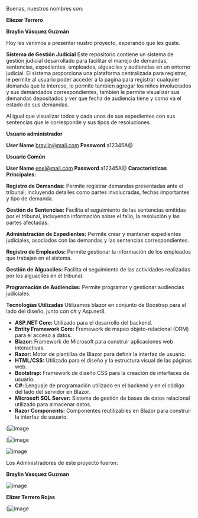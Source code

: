 Buenas, nuestros nombres son:

**Eliezer Terrero**

**Braylin Vásquez Guzmán**

Hoy les venimos a presentar nustro proyecto, esperando que les guste.

**Sistema de Gestión Judicial**
Este repositorio contiene un sistema de gestión judicial desarrollado para facilitar el manejo de demandas, sentencias, expedientes, empleados, alguaciles y audiencias en un entorno judicial. El sistema proporciona una plataforma centralizada para registrar, le permite al usuario poder acceder a la pagina para registrar cualquier demanda que le interese, le permite tambien agregar los niños involucrados y sus demandados correspondientes, tambien le permite visualizar sus demandas depositados y ver que fecha de audiencia tiene y como va el estado de sus demandas.

Al igual que visualizar todos y cada unos de sus expedientes con sus sentencias que le corresponde y sus tipos de resoluciones.

**Usuario administrador**

**User Name** 
braylin@mail.com
**Password** 
a12345A@

**Usuario Común**

**User Name** 
enel@mail.com
**Password** 
a12345A@
**Características Principales:**

**Registro de Demandas:** Permite registrar demandas presentadas ante el tribunal, incluyendo detalles como partes involucradas, fechas importantes y tipo de demanda.

**Gestión de Sentencias:** Facilita el seguimiento de las sentencias emitidas por el tribunal, incluyendo información sobre el fallo, la resolución y las partes afectadas.

**Administración de Expedientes:** Permite crear y mantener expedientes judiciales, asociados con las demandas y las sentencias correspondientes.

**Registro de Empleados:** Permite gestionar la información de los empleados que trabajan en el sistema.

**Gestión de Alguaciles:** Facilita el seguimiento de las actividades realizadas por los alguaciles en el tribunal.

**Programación de Audiencias:** Permite programar y gestionar audiencias judiciales.

**Tecnologías Utilizadas**
Utilizamos blazor en conjunto de Boostrap para el lado del diseño, junto con c# y Asp.net8.
- **ASP.NET Core:** Utilizado para el desarrollo del backend.
- **Entity Framework Core:** Framework de mapeo objeto-relacional (ORM) para el acceso a datos.
- **Blazor:** Framework de Microsoft para construir aplicaciones web interactivas.
- **Razor:** Motor de plantillas de Blazor para definir la interfaz de usuario.
- **HTML/CSS:** Utilizado para el diseño y la estructura visual de las páginas web.
- **Bootstrap:** Framework de diseño CSS para la creación de interfaces de usuario.
- **C#:** Lenguaje de programación utilizado en el backend y en el código del lado del servidor en Blazor.
- **Microsoft SQL Server:** Sistema de gestión de bases de datos relacional utilizado para almacenar datos.
- **Razor Components:** Componentes reutilizables en Blazor para construir la interfaz de usuario.

(![image](https://github.com/Braylin20/ProyectoFinalAplicada1/assets/144468282/e28aca3a-797f-46f7-aea5-aa695a5ece02)


(![image](https://github.com/Braylin20/ProyectoFinalAplicada1/assets/144468282/1aaa5f4a-322e-4091-9e44-cfdd046cd49e)

![image](https://github.com/Braylin20/ProyectoFinalAplicada1/assets/144468282/df55c6c7-f5d3-405d-a9ff-63192f28a819)



Los Administradores de este proyecto fueron:

**Braylin Vasquez Guzman**




![image](https://github.com/Braylin20/ProyectoFinalAplicada1/assets/144468282/25475ab3-e299-44ff-961a-722e0e26bfb8)



**Elizer Terrero Rojas**



(![image](https://github.com/Braylin20/ProyectoFinalAplicada1/assets/144468282/510b81f5-470d-4397-ae85-83038ac13ae4)
